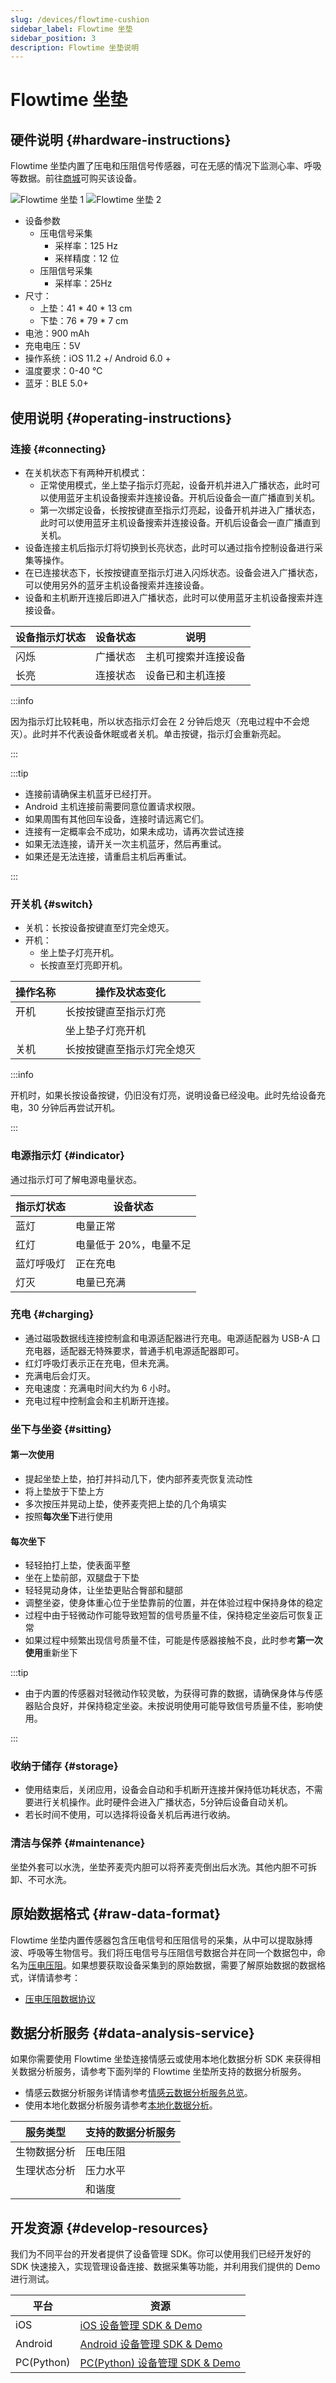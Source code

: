 ```yaml
---
slug: /devices/flowtime-cushion
sidebar_label: Flowtime 坐垫
sidebar_position: 3
description: Flowtime 坐垫说明
---
```


# Flowtime 坐垫

## 硬件说明 {#hardware-instructions}

Flowtime 坐垫内置了压电和压阻信号传感器，可在无感的情况下监测心率、呼吸等数据。前往[商城](./)可购买该设备。

![Flowtime 坐垫 1](./image/flowtime-cushion-1.png)
![Flowtime 坐垫 2](./image/flowtime-cushion-2.png)

- 设备参数
  - 压电信号采集
    - 采样率：125 Hz
    - 采样精度：12 位
  - 压阻信号采集
    - 采样率：25Hz
- 尺寸：
  - 上垫：41 * 40 * 13 cm
  - 下垫：76 * 79 * 7 cm
- 电池：900 mAh
- 充电电压：5V
- 操作系统：iOS 11.2 +/ Android 6.0 +
- 温度要求：0-40 ℃
- 蓝牙：BLE 5.0+

## 使用说明 {#operating-instructions}

### 连接 {#connecting}

- 在关机状态下有两种开机模式：
  - 正常使用模式，坐上垫子指示灯亮起，设备开机并进入广播状态，此时可以使用蓝牙主机设备搜索并连接设备。开机后设备会一直广播直到关机。
  - 第一次绑定设备，长按按键直至指示灯亮起，设备开机并进入广播状态，此时可以使用蓝牙主机设备搜索并连接设备。开机后设备会一直广播直到关机。
- 设备连接主机后指示灯将切换到长亮状态，此时可以通过指令控制设备进行采集等操作。
- 在已连接状态下，长按按键直至指示灯进入闪烁状态。设备会进入广播状态，可以使用另外的蓝牙主机设备搜索并连接设备。
- 设备和主机断开连接后即进入广播状态，此时可以使用蓝牙主机设备搜索并连接设备。

| 设备指示灯状态 | 设备状态 | 说明 |
|---|---|---|
| 闪烁 | 广播状态 | 主机可搜索并连接设备 |
| 长亮 | 连接状态 | 设备已和主机连接 |

:::info

因为指示灯比较耗电，所以状态指示灯会在 2 分钟后熄灭（充电过程中不会熄灭）。此时并不代表设备休眠或者关机。单击按键，指示灯会重新亮起。

:::

:::tip

- 连接前请确保主机蓝牙已经打开。
- Android 主机连接前需要同意位置请求权限。
- 如果周围有其他回车设备，连接时请远离它们。
- 连接有一定概率会不成功，如果未成功，请再次尝试连接
- 如果无法连接，请开关一次主机蓝牙，然后再重试。
- 如果还是无法连接，请重启主机后再重试。

:::

### 开关机 {#switch}

- 关机：长按设备按键直至灯完全熄灭。
- 开机：
  - 坐上垫子灯亮开机。
  - 长按直至灯亮即开机。

| 操作名称 | 操作及状态变化 |
|---|---|
| 开机 | 长按按键直至指示灯亮 |
|  | 坐上垫子灯亮开机 |
| 关机 | 长按按键直至指示灯完全熄灭 |

:::info

开机时，如果长按设备按键，仍旧没有灯亮，说明设备已经没电。此时先给设备充电，30 分钟后再尝试开机。

:::

### 电源指示灯 {#indicator}

通过指示灯可了解电源电量状态。

| 指示灯状态 | 设备状态 |
|---|---|
| 蓝灯 | 电量正常 |
| 红灯 | 电量低于 20%，电量不足 |
| 蓝灯呼吸灯 | 正在充电 |
| 灯灭 | 电量已充满 |

### 充电 {#charging}

- 通过磁吸数据线连接控制盒和电源适配器进行充电。电源适配器为 USB-A 口充电器，适配器无特殊要求，普通手机电源适配器即可。
- 红灯呼吸灯表示正在充电，但未充满。
- 充满电后会灯灭。
- 充电速度：充满电时间大约为 6 小时。
- 充电过程中控制盒会和主机断开连接。

### 坐下与坐姿 {#sitting}

#### 第一次使用

- 提起坐垫上垫，拍打并抖动几下，使内部荞麦壳恢复流动性
- 将上垫放于下垫上方
- 多次按压并晃动上垫，使荞麦壳把上垫的几个角填实
- 按照**每次坐下**进行使用

#### 每次坐下

- 轻轻拍打上垫，使表面平整
- 坐在上垫前部，双腿盘于下垫
- 轻轻晃动身体，让坐垫更贴合臀部和腿部
- 调整坐姿，使身体重心位于坐垫靠前的位置，并在体验过程中保持身体的稳定
- 过程中由于轻微动作可能导致短暂的信号质量不佳，保持稳定坐姿后可恢复正常
- 如果过程中频繁出现信号质量不佳，可能是传感器接触不良，此时参考**第一次使用**重新坐下


:::tip

- 由于内置的传感器对轻微动作较灵敏，为获得可靠的数据，请确保身体与传感器贴合良好，并保持稳定坐姿。未按说明使用可能导致信号质量不佳，影响使用。

:::

### 收纳于储存 {#storage}

- 使用结束后，关闭应用，设备会自动和手机断开连接并保持低功耗状态，不需要进行关机操作。此时硬件会进入广播状态，5分钟后设备自动关机。
- 若长时间不使用，可以选择将设备关机后再进行收纳。

### 清洁与保养 {#maintenance}

坐垫外套可以水洗，坐垫荞麦壳内胆可以将荞麦壳倒出后水洗。其他内胆不可拆卸、不可水洗。

## 原始数据格式 {#raw-data-format}

Flowtime 坐垫内置传感器包含压电信号和压阻信号的采集，从中可以提取脉搏波、呼吸等生物信号。我们将压电信号与压阻信号数据合并在同一个数据包中，命名为[压电压阻](/docs/data/data-interpretation/pepr.md)。如果想要获取设备采集到的原始数据，需要了解原始数据的数据格式，详情请参考：

- [压电压阻数据协议](../data/raw-data-protocol/pepr-data-protocol)

## 数据分析服务 {#data-analysis-service}

如果你需要使用 Flowtime 坐垫连接情感云或使用本地化数据分析 SDK 来获得相关数据分析服务，请参考下面列举的 Flowtime 坐垫所支持的数据分析服务。

- 情感云数据分析服务详情请参考[情感云数据分析服务总览](../affective-cloud/data-analysis-service#data-analysis-service-overview)。
- 使用本地化数据分析服务请参考[本地化数据分析](../affective-cloud/develop-resources#local-data-analysis)。

| 服务类型 | 支持的数据分析服务 |
| ---- | ---- |
| 生物数据分析 | 压电压阻 |
| 生理状态分析 | 压力水平 |
|  | 和谐度 |

## 开发资源 {#develop-resources}

我们为不同平台的开发者提供了设备管理 SDK。你可以使用我们已经开发好的 SDK 快速接入，实现管理设备连接、数据采集等功能，并利用我们提供的 Demo 进行测试。

| 平台 | 资源 |
|---|---|
| iOS | [iOS 设备管理 SDK & Demo](https://github.com/Entertech/Enter-Biomodule-BLE-iOS-SDK) |
| Android | [Android 设备管理 SDK & Demo](https://github.com/Entertech/Enter-Biomodule-BLE-Android-SDK) |
| PC(Python) | [PC(Python) 设备管理 SDK & Demo](https://github.com/Entertech/Enter-Biomodule-BLE-PC-SDK) |